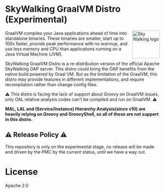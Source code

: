 # SkyWalking GraalVM Distro (Experimental)
<img src="http://skywalking.apache.org/assets/logo.svg" alt="Sky Walking logo" height="90px" align="right" />

GraalVM compiles your Java applications ahead of time into standalone binaries. These binaries are smaller, start up to 100x faster, 
provide peak performance with no warmup, and use less memory and CPU than applications running on a Java Virtual Machine (JVM).

SkyWalking GraalVM Distro is a re-distribution version of the official Apache SkyWalking OAP server.
This distro could bring the OAP benefits from the native build powered by Graal VM.
But as the limitation of the GraalVM, this distro may provide features in different implementations, and require recompilation 
rather than change config files. 

⚠️ This distro is facing the lack of support about Groovy on GraalVM issues, only OAL relative analysis codes can't be compiled and run on GraalVM. ⚠️

**MAL, LAL and (Service/Instance) Hierarchy Analysis(since v10) are heavily relying on Groovy and GroovyShell, so all of these are not support in this distro.**

## ⚠️ Release Policy ⚠️
This repository is only on the experimental stage, no release will be made and driven by the PMC by the current status, until we have a way out.

# License 
Apache 2.0
